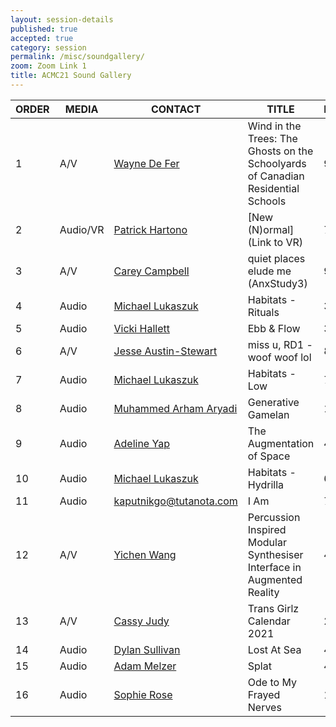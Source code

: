 ```yaml
---
layout: session-details
published: true
accepted: true
category: session
permalink: /misc/soundgallery/
zoom: Zoom Link 1
title: ACMC21 Sound Gallery
---
```


|ORDER|MEDIA|CONTACT|TITLE|DURATION|
|-----|------|-----|-----|-----|
|1|	A/V	|[Wayne De Fer](mailto:wdefehr@gmail.com)	|Wind in the Trees: The Ghosts on the Schoolyards of Canadian Residential Schools|	9:59|
|2|	Audio/VR|	[Patrick Hartono](mailto:hartono.patrick@gmail.com) |	[New (N)ormal](Link to VR)	|7:41 |
|3|	A/V|	[Carey Campbell](mailto:careycampbell74@gmail.com)|	quiet places elude me (AnxStudy3)|	9:43|
|4|	Audio|	[Michael Lukaszuk](mailto:michael.paul.lukaszuk@gmail.com)| Habitats - Rituals|	3:04|
|5	|Audio	|[Vicki Hallett](maito:info@vickihallett.com)	|Ebb & Flow	|3:02|
|6|	A/V|	[Jesse Austin-Stewart](mailto:jhjaustin@gmail.com)	|miss u, RD1 - woof woof lol|	8:13|
|7|	Audio|	[Michael Lukaszuk](mailto:michael.paul.lukaszuk@gmail.com)|Habitats - Low	|7:18|
|8|	Audio|	[Muhammed Arham Aryadi](mailto:arhamzetterlund@gmail.com)|	Generative Gamelan|	10:12|
|9|	Audio|	[Adeline Yap](mailto:jean.yap@aim.edu.au)	|The Augmentation of Space	|4:00|
|10	|Audio	|[Michael Lukaszuk](mailto:michael.paul.lukaszuk@gmail.com)|Habitats - Hydrilla	|6:26|
|11|	Audio	| kaputnikgo@tutanota.com|	I Am|	7:33|
|12|	A/V	| [Yichen Wang](mailto:u6463020@anu.edu.au)|	Percussion Inspired Modular Synthesiser Interface in Augmented Reality|	4:07|
|13|	A/V|	[Cassy Judy](mailto:cassyjudymusic@gmail.com)|	Trans Girlz Calendar 2021	|2:09|
|14|	Audio	|[Dylan Sullivan](mailto:dylan.sullivan@aim.edu.au)|	Lost At Sea |	4:04|
|15|	Audio|	[Adam Melzer](mailto:adammelzer@icloud.com)|	Splat	|4:04|
|16|	Audio|	[Sophie Rose](mailto:Sophie.Rose@aim.edu.au)|Ode to My Frayed Nerves	|18:06|









  
